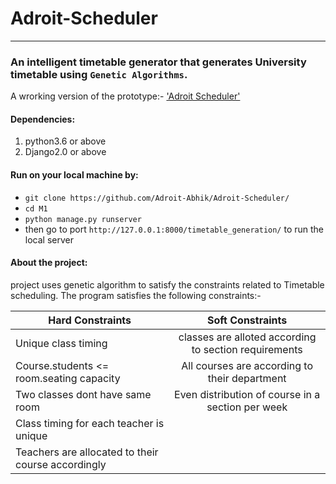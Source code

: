# Adroit-Scheduler
----------------------------------------------------------------------------------------------------------------------------
### An intelligent timetable generator that generates University timetable using `Genetic Algorithms`.

  A wrorking version of the prototype:- ['Adroit Scheduler'](http://abhik.pythonanywhere.com/)
  
 #### Dependencies:
 1. python3.6 or above
 2. Django2.0 or above
 
#### Run on your local machine by:
* `git clone https://github.com/Adroit-Abhik/Adroit-Scheduler/`
* `cd M1`
* `python manage.py runserver`
* then go to port `http://127.0.0.1:8000/timetable_generation/` to run the local server

#### About the project:
project uses genetic algorithm to satisfy the constraints related to Timetable scheduling. The program satisfies the following constraints:- 

| Hard Constraints                                  | Soft Constraints                                     |
| --------------------------------------------------|:----------------------------------------------------:|
| Unique class timing                               | classes are alloted according to section requirements|
| Course.students <= room.seating capacity          | All courses are according to their department        |
| Two classes dont have same room                   | Even distribution of course in a section per week    |
| Class timing for each teacher is unique           |
| Teachers are allocated to their course accordingly|
